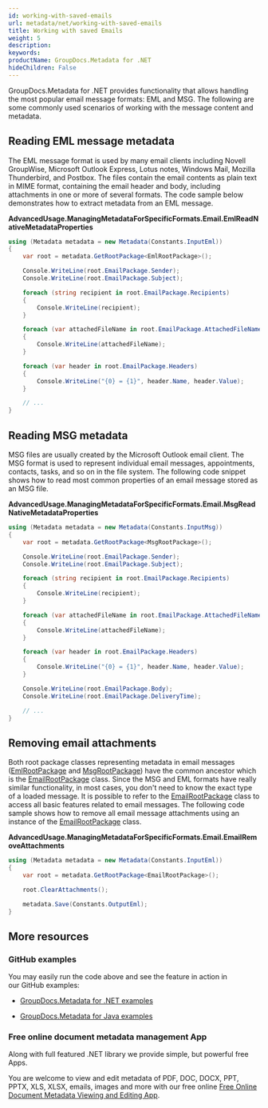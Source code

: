 ```yaml
---
id: working-with-saved-emails
url: metadata/net/working-with-saved-emails
title: Working with saved Emails
weight: 5
description: 
keywords: 
productName: GroupDocs.Metadata for .NET
hideChildren: False
---
```

GroupDocs.Metadata for .NET provides functionality that allows handling the most popular email message formats: EML and MSG. The following are some commonly used scenarios of working with the message content and metadata.

## Reading EML message metadata

The EML message format is used by many email clients including Novell GroupWise, Microsoft Outlook Express, Lotus notes, Windows Mail, Mozilla Thunderbird, and Postbox. The files contain the email contents as plain text in MIME format, containing the email header and body, including attachments in one or more of several formats. The code sample below demonstrates how to extract metadata from an EML message.

**AdvancedUsage.ManagingMetadataForSpecificFormats.Email.EmlReadNativeMetadataProperties**

```csharp
using (Metadata metadata = new Metadata(Constants.InputEml))
{
	var root = metadata.GetRootPackage<EmlRootPackage>();

	Console.WriteLine(root.EmailPackage.Sender);
	Console.WriteLine(root.EmailPackage.Subject);

	foreach (string recipient in root.EmailPackage.Recipients)
	{
		Console.WriteLine(recipient);
	}

	foreach (var attachedFileName in root.EmailPackage.AttachedFileNames)
	{
		Console.WriteLine(attachedFileName);
	}

	foreach (var header in root.EmailPackage.Headers)
	{
		Console.WriteLine("{0} = {1}", header.Name, header.Value);
	}

	// ...
}
```

## Reading MSG metadata

MSG files are usually created by the Microsoft Outlook email client. The MSG format is used to represent individual email messages, appointments, contacts, tasks, and so on in the file system. The following code snippet shows how to read most common properties of an email message stored as an MSG file.

**AdvancedUsage.ManagingMetadataForSpecificFormats.Email.MsgReadNativeMetadataProperties**

```csharp
using (Metadata metadata = new Metadata(Constants.InputMsg))
{
	var root = metadata.GetRootPackage<MsgRootPackage>();

	Console.WriteLine(root.EmailPackage.Sender);
	Console.WriteLine(root.EmailPackage.Subject);

	foreach (string recipient in root.EmailPackage.Recipients)
	{
		Console.WriteLine(recipient);
	}

	foreach (var attachedFileName in root.EmailPackage.AttachedFileNames)
	{
		Console.WriteLine(attachedFileName);
	}

	foreach (var header in root.EmailPackage.Headers)
	{
		Console.WriteLine("{0} = {1}", header.Name, header.Value);
	}

	Console.WriteLine(root.EmailPackage.Body);
	Console.WriteLine(root.EmailPackage.DeliveryTime);

	// ...
}
```

## Removing email attachments

Both root package classes representing metadata in email messages ([EmlRootPackage](https://apireference.groupdocs.com/net/metadata/groupdocs.metadata.formats.email/emlrootpackage) and [MsgRootPackage](https://apireference.groupdocs.com/net/metadata/groupdocs.metadata.formats.email/msgrootpackage)) have the common ancestor which is the [EmailRootPackage](https://apireference.groupdocs.com/net/metadata/groupdocs.metadata.formats.email/emailrootpackage) class. Since the MSG and EML formats have really similar functionality, in most cases, you don't need to know the exact type of a loaded message. It is possible to refer to the [EmailRootPackage](https://apireference.groupdocs.com/net/metadata/groupdocs.metadata.formats.email/emailrootpackage) class to access all basic features related to email messages. The following code sample shows how to remove all email message attachments using an instance of the [EmailRootPackage](https://apireference.groupdocs.com/net/metadata/groupdocs.metadata.formats.email/emailrootpackage) class.

**AdvancedUsage.ManagingMetadataForSpecificFormats.Email.EmailRemoveAttachments**

```csharp
using (Metadata metadata = new Metadata(Constants.InputEml))
{
	var root = metadata.GetRootPackage<EmailRootPackage>();

	root.ClearAttachments();

	metadata.Save(Constants.OutputEml);
}
```

## More resources

### GitHub examples

You may easily run the code above and see the feature in action in our GitHub examples:

*   [GroupDocs.Metadata for .NET examples](https://github.com/groupdocs-metadata/GroupDocs.Metadata-for-.NET)
    
*   [GroupDocs.Metadata for Java examples](https://github.com/groupdocs-metadata/GroupDocs.Metadata-for-Java)
    

### Free online document metadata management App

Along with full featured .NET library we provide simple, but powerful free Apps.

You are welcome to view and edit metadata of PDF, DOC, DOCX, PPT, PPTX, XLS, XLSX, emails, images and more with our free online [Free Online Document Metadata Viewing and Editing App](https://products.groupdocs.app/metadata).
